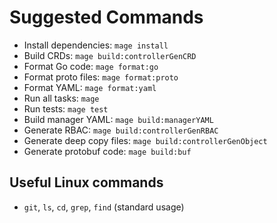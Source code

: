 # Suggested Commands

- Install dependencies: `mage install`
- Build CRDs: `mage build:controllerGenCRD`
- Format Go code: `mage format:go`
- Format proto files: `mage format:proto`
- Format YAML: `mage format:yaml`
- Run all tasks: `mage`
- Run tests: `mage test`
- Build manager YAML: `mage build:managerYAML`
- Generate RBAC: `mage build:controllerGenRBAC`
- Generate deep copy files: `mage build:controllerGenObject`
- Generate protobuf code: `mage build:buf`

## Useful Linux commands

- `git`, `ls`, `cd`, `grep`, `find` (standard usage)

